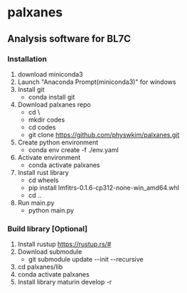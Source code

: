 # palxanes
## Analysis software for BL7C

### Installation
1) download miniconda3
2) Launch "Anaconda Prompt(miniconda3)" for windows
3) Install git
    - conda install git
4) Download palxanes repo
    - cd \
    - mkdir codes
    - cd codes
    - git clone https://github.com/physwkim/palxanes.git
5) Create python environment
    - conda env create -f ./env.yaml
6) Activate environment
    - conda activate palxanes
6) Install rust library
    - cd wheels
    - pip install lmfitrs-0.1.6-cp312-none-win_amd64.whl
    - cd ..
11) Run main.py
    - python main.py

### Build library [Optional]
1) Install rustup
    https://rustup.rs/#
2) Download submodule
    - git submodule update --init --recursive
3) cd palxanes/lib
4) conda activate palxanes
5) Install library
    maturin develop -r
